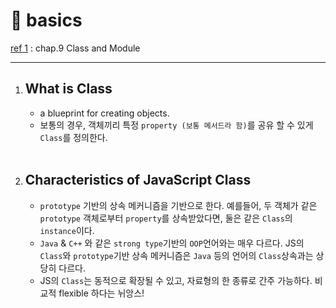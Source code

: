 # 🌽 basics

[ref 1](https://www.oreilly.com/library/view/javascript-the-definitive/9781449393854/) : chap.9 Class and Module

___

1. ## What is Class

   - a blueprint for creating objects.
   - 보통의 경우, 객체끼리 특정 `property (보통 메서드라 함)`를 공유 할 수 있게 `Class`를 정의한다.

   <br>

2. ## Characteristics of JavaScript Class

   - `prototype` 기반의 상속 메커니즘을 기반으로 한다.
     예를들어, 두 객체가 같은 `prototype` 객체로부터 `property`를 상속받았다면,
     둘은 같은 `Class`의 `instance`이다.
   - `Java` & `C++` 와 같은 `strong type`기반의 `OOP`언어와는 매우 다르다.
     JS의 `Class`와 `prototype`기반 상속 메커니즘은 `Java` 등의 언어의 `Class`상속과는 상당히 다르다.
   - JS의 `Class`는 동적으로 확장될 수 있고, 자료형의 한 종류로 간주 가능하다.
     비교적 flexible 하다는 뉘앙스!